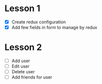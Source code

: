# Lesson 1
- [x] Create redux configuration
- [x] Add few fields in form to manage by redux
# Lesson 2
- [ ] Add user
- [ ] Edit user
- [ ] Delete user
- [ ] Add friends for user
